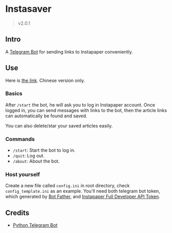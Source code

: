 # Instasaver
> v2.0.1
## Intro
A [Telegram Bot](https://core.telegram.org/bots/api) for sending links to Instapaper conveniently.

## Use
Here is [the link](https://t.me/saveinstapaper_bot).
Chinese version only.

### Basics
After `/start` the bot, he will ask you to log in Instapaper account. Once logged in, you can send messages with links to the bot, then the article links can automatically be found and saved.

You can also delete/star your saved articles easily.

### Commands
- `/start`: Start the bot to log in.
- `/quit`: Log out.
- `/about`: About the bot.

### Host yourself
Create a new file called `config.ini` in root directory, check `config_template.ini` as an example. You'll need both telegram bot token, which generated by [Bot Father](https://t.me/BotFather), and [Instapaper Full Developer API Token](https://www.instapaper.com/main/request_oauth_consumer_token).

## Credits
- [Python Telegram Bot](https://python-telegram-bot.readthedocs.io/en/stable/index.html)
